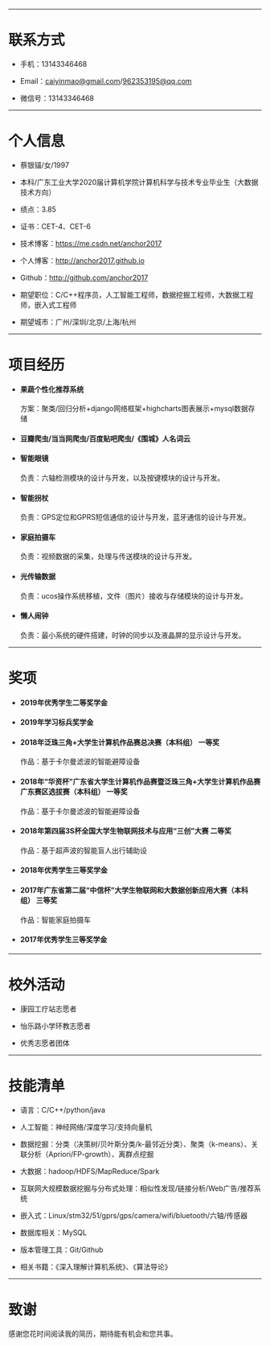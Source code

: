 

---


# 联系方式

- 手机：13143346468

- Email：caiyinmao@gmail.com/962353195@qq.com

- 微信号：13143346468

---

# 个人信息

 - 蔡银锚/女/1997
 
 - 本科/广东工业大学2020届计算机学院计算机科学与技术专业毕业生（大数据技术方向）
 
 - 绩点：3.85
 
 - 证书：CET-4、CET-6
 
 - 技术博客：https://me.csdn.net/anchor2017
 
 - 个人博客：http://anchor2017.github.io
 
 - Github：http://github.com/anchor2017

 - 期望职位：C/C++程序员，人工智能工程师，数据挖掘工程师，大数据工程师，嵌入式工程师
 
 - 期望城市：广州/深圳/北京/上海/杭州

---

# 项目经历

- #### 果蔬个性化推荐系统
   方案：聚类/回归分析+django网络框架+highcharts图表展示+mysql数据存储

- #### 豆瓣爬虫/当当网爬虫/百度贴吧爬虫/《围城》人名词云

- #### 智能眼镜
   负责：六轴检测模块的设计与开发，以及按键模块的设计与开发。
   
- #### 智能拐杖
   负责：GPS定位和GPRS短信通信的设计与开发，蓝牙通信的设计与开发。
   
- #### 家庭拍摄车
   负责：视频数据的采集，处理与传送模块的设计与开发。

- #### 光传输数据
   负责：ucos操作系统移植，文件（图片）接收与存储模块的设计与开发。

- #### 懒人闹钟
   负责：最小系统的硬件搭建，时钟的同步以及液晶屏的显示设计与开发。

---

# 奖项

- #### 2019年优秀学生二等奖学金

- #### 2019年学习标兵奖学金

- #### 2018年泛珠三角+大学生计算机作品赛总决赛（本科组） 一等奖
   作品：基于卡尔曼滤波的智能避障设备

- #### 2018年“华资杯”广东省大学生计算机作品赛暨泛珠三角+大学生计算机作品赛广东赛区选拔赛（本科组） 一等奖
   作品：基于卡尔曼滤波的智能避障设备

- #### 2018年第四届3S杯全国大学生物联网技术与应用“三创”大赛 二等奖
   作品：基于超声波的智能盲人出行辅助设

- #### 2018年优秀学生三等奖学金

- #### 2017年广东省第二届“中信杯”大学生物联网和大数据创新应用大赛（本科组） 三等奖
   作品：智能家庭拍摄车

- #### 2017年优秀学生三等奖学金

---

# 校外活动

- 康园工疗站志愿者

- 怡乐路小学环教志愿者

- 优秀志愿者团体

---

# 技能清单

- 语言：C/C++/python/java

- 人工智能：神经网络/深度学习/支持向量机

- 数据挖掘：分类（决策树/贝叶斯分类/k-最邻近分类）、聚类（k-means）、关联分析（Apriori/FP-growth）、离群点挖掘

- 大数据：hadoop/HDFS/MapReduce/Spark

- 互联网大规模数据挖掘与分布式处理：相似性发现/链接分析/Web广告/推荐系统

- 嵌入式：Linux/stm32/51/gprs/gps/camera/wifi/bluetooth/六轴/传感器

- 数据库相关：MySQL

- 版本管理工具：Git/Github

- 相关书籍：《深入理解计算机系统》、《算法导论》

---

# 致谢
感谢您花时间阅读我的简历，期待能有机会和您共事。

